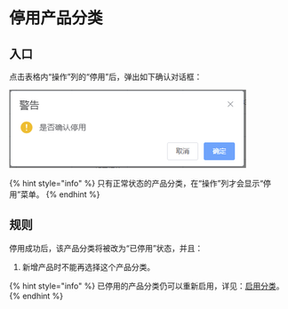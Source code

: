 # 停用产品分类

## 入口

点击表格内“操作”列的“停用”后，弹出如下确认对话框：

![停用确认对话框](<../../../.gitbook/assets/image (13).png>)

{% hint style="info" %}
只有正常状态的产品分类，在“操作”列才会显示“停用”菜单。
{% endhint %}

## 规则

停用成功后，该产品分类将被改为“已停用”状态，并且：

1. 新增产品时不能再选择这个产品分类。

{% hint style="info" %}
已停用的产品分类仍可以重新启用，详见：[启用分类](enable.md)。
{% endhint %}

